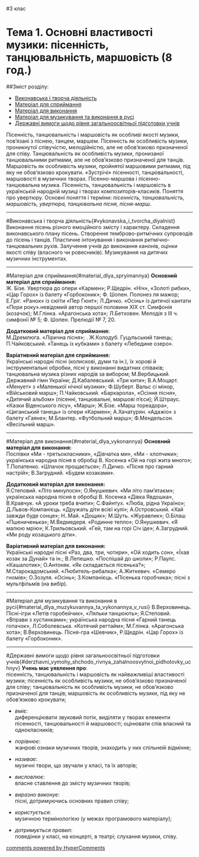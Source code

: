 <div id="hypercomments_widget" class="js-hypercomments-widget invisible"></div>

#3 клас 

Тема 1.  Основні властивості музики: пісенність, танцювальність, маршовість (8 год.) 
============================================= 

##Зміст розділу:

*	[Виконавська і творча діяльність](#vykonavska_i_tvorcha_diyalnist)
*	[Матеріал для сприймання](#material_dlya_spryimannya)
*	[Матеріал для  виконання](#material_dlya_vykonannya)
*	[Матеріал для музикування та виконання в русі](#material_dlya_muzykuvannya_ta_vykonannya_v_rusi)
*	[Державні вимоги щодо рівня загальноосвітньої підготовки учнів](#derzhavni_vymohy_shchodo_rivnya_zahalnoosvytnoi_pidhotovky_uchnyv)

Пісенність, танцювальність і маршовість як особливі якості музики, пов’язані з піснею, танцем, маршем. Пісенність як особливість музики, проникнутої співучістю, мелодійністю, але не обов’язково призначеної для співу. Танцювальність як особливість музики, пронизаної танцювальними ритмами, але не обов’язково призначеної для танців. Маршовість як особливість музики, пройнятої маршовими ритмами, під яку не обов’язково крокувати. «Зустрічі» пісенності, танцювальності, маршовості в музичних творах.  Пісенно-маршова і пісенно-танцювальна музика. Пісенність, танцювальність і маршовість в українській народній музиці і творах композиторів-класиків. Поняття про увертюру. Основні поняття і терміни: *пісенність, танцювальність, маршовість, увертюра,  танцювальна пісня, пісня-марш*.
<hr>

#Виконавська і творча діяльність{#vykonavska_i_tvorcha_diyalnist}
Виконання пісень різного емоційного змісту і характеру. Складення виконавського плану пісень. Створення темброво-ритмічних супроводів до пісень і танців. Пластичне інтонування і виконання ритмічно-танцювальних рухів. Залучення учнів до виконання канонів, оцінки якості співу (власного чи ровесників). Музикування на дитячих музичних інструментах. 
<hr>

#Матеріал для сприймання{#material_dlya_spryimannya}
**Основний матеріал для сприймання:**<br>Ж. Бізе. Увертюра до опери «Кармен»; Р.Щедрін. «Ніч», «Золоті рибки», «Цар Горох» із балету «Горбоконик»; Ф. Шопен. Полонез ля мажор; Е.Гріг. «Ранок» із сюїти «Пер Гюнт»; Л.Дичко. «Осінь» із дитячої кантати «Пори року».невідомий автор  першої половини ХІХ ст. Симфонія (козачок);  М.Глінка. «Арагонська хота»; Л.Бетховен. Мелодія з ІІІ ч. симфонії № 5; Ф. Шопен. Прелюдії № 7, 20.


**Додатковий матеріал для сприймання:**<br>М.Дремлюга. «Лірична пісня»; . Ж.Колодуб. Гуцульський танець; П.Чайковський. «Танець із кубками» з балету «Лебедине озеро». 


**Варіативний матеріал для сприймання:**<br>Українські народні пісні (колискові, думи та ін.), їх хорові й інструментальні обробки, пісні у виконанні видатних співаків; танцювальна музика різних народів за вибором; М.Вербицький. Державний гімн України; Д.Кабалевський. «Три кити»; В.А.Моцарт. «Менует» з «Маленької нічної музики»; Ф.Шуберт. Вальс сі мінор, «Військовий марш»; П.Чайковський. «Баркарола», «Осіння пісня», «Дитячий альбом» (пісенні, танцювальні, маршові п’єси); Й.Штраус. «Казки Віденського лісу», «Марш»; Ж.Бізе. «Марш тореадора», «Циганський танець» із опери «Кармен»; А.Хачатурян. «Адажіо» з балету «Гаяне»; М.Блантер. «Футбольний марш»; Ф.Мендельсон. «Весільний марш».
<hr>

#Матеріал для  виконання{#material_dlya_vykonannya}
**Основний матеріал для  виконання:**<br>Поспівки «Ми - третьокласники», «Дівчатка ми», «Ми - хлопчики»;  українська народна пісня в обробці В. Косенка  «Ой на горі жита много»; Т.Попатенко. «Шпачок прощається»; Л.Дичко. «Пісня про гарний настрій»; В.Загрудний. «Будем козаками». 


**Додатковий матеріал для виконання:**<br>Я.Степовий. «Літо минулося»; О.Янушкевич. «Ми літо пам’ятаєм»;   українська народна пісня в обробці В. Косенка  «Дівка Явдошка», В.Кравчук. «А уроки треба вчити»;  С.Файнтух. «Люба, рідна Україно»; Д.Львов-Компанієць. «Дружать діти всієї кулі»; А.Островський. «Хай завжди буде сонце»; Н..Май. «Дощик»; М.Шуть. «Журавлик»; О.Білаш «Пшениченька»; М.Ведмедеря. «Родинне тепло»; О.Янушкевич. «Я малюю мрію»; К.Трильовський. «Гей, там на горі Січ іде»; А.Загрудний. «Ми роду козацького діти». 


**Варіативний матеріал для виконання:**<br>Українські народні пісні «Раз, два, три, чотири», «Ой ходить сон», «Їхав козак за Дунай» та ін.; В.Лепешко. «Поспішай до школи»; Р.Паулс. «Кашалотик»; О.Антоняк. «Як складається пісенька?»; М.Старокадомський. «Любитель-рибалка»; А.Житкевич. «Семеро гномів»; О.Зозуля. «Осінь»; З.Компанієць. «Пісенька горобчика»; пісні з мультфільмів (на вибір). 
<hr>

#Матеріал для музикування  та  виконання в русі{#material_dlya_muzykuvannya_ta_vykonannya_v_rusi}
В.Верховинець. Пісні-ігри «Летів горобейчик», «Ляльки танцюють»; Я.Степовий. «Вправи з хустинками»; українська народна пісня «Гарний танець гопачок», Л.Соболевська. «Котячий регтайм»; М.Глінка. «Арагонська хота»; В.Верховинець. Пісня-гра «Шевчик», Р.Щедрін. «Цар Горох» із балету «Горбоконик».
<hr>

#Державні вимоги  щодо рівня загальноосвітньої підготовки учнів{#derzhavni_vymohy_shchodo_rivnya_zahalnoosvytnoi_pidhotovky_uchnyv}
**Учень має уявлення про**:<br>пісенність, танцювальність і маршовість як найважливіші властивості музики; пісенність як особливість музики, не обов’язково призначеної для співу; танцювальність як особливість музики, не обов’язково призначеної для танців; маршовість як особливість музики, під яку не обов’язково крокувати;

*	*вміє*:<br>диференціювати звуковий потік, виділяти  у творах елементи пісенності, танцювальності й маршовості; оцінювати спів власний  та однокласників;

*	*порівнює*:<br>жанрові ознаки  музичних творів, знаходить у них спільнейі відмінне;

*	*називає*:<br>музичні твори, що звучали у класі, та їх авторів;

*	*висловлює*:<br>власне ставлення до змісту музичних творів;

*	*виразно виконує*:<br>пісні, дотримуючись основних правил співу;

*	*користується*:<br>музичною термінологією (у межах програмового матеріалу);

*	*дотримується  правил*:<br>поведінки у класі, на концерті, в театрі; слухання музики, співу.



<div class="js-hypercomments-container">
    <a href="http://hypercomments.com" class="hc-link" title="comments widget">comments powered by HyperComments</a>
</div>